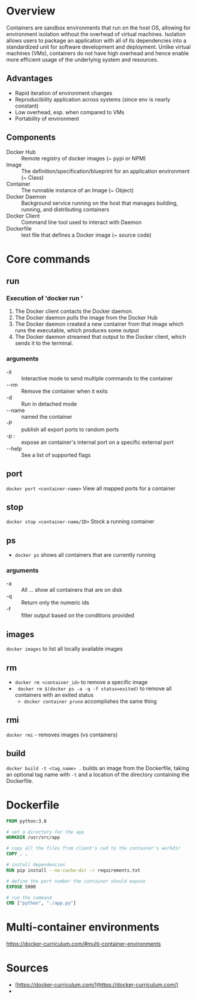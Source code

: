 # Overview
Containers are sandbox environments that run on the host OS, allowing for environment isolation without the overhead of virtual machines.  Isolation allows users to package an application with all of its dependencies into a standardized unit for software development and deployment. Unlike virtual machines (VMs), containers do not have high overhead and hence enable more efficient usage of the underlying system and resources.

## Advantages
- Rapid iteration of environment changes
- Reproducibility application across systems (since env is nearly constant)
- Low overhead, esp. when compared to VMs
- Portability of environment

## Components
<dl>
  <dt>Docker Hub</dt>
  <dd>Remote registry of docker images (~ pypi or NPM) </dd>
  <dt>Image</dt>
  <dd>The definition/specification/blueprint for an application environment (~ Class)</dd>
  <dt>Container</dt>
  <dd>The runnable instance of an Image (~ Object)</dd>
  <dt>Docker Daemon</dt>
  <dd>Background service running on the host that manages building, running, and distributing containers</dd>
  <dt>Docker Client</dt>
  <dd>Command line tool used to interact with Daemon</dd>
  <dt>Dockerfile</dt>
  <dd>text file that defines a Docker image (~ source code)</dd>
</dl>

# Core commands
## run
### Execution of 'docker run <image>'
1. The Docker client contacts the Docker daemon.
2. The Docker daemon pulls the image from the Docker Hub
3. The Docker daemon created a new container from that image which runs the executable, which produces some output
4. The Docker daemon streamed that output to the Docker client, which sends it to the terminal.
### arguments
<dl>
  <dt>-it</dt>
  <dd>Interactive mode to send multiple commands to the container</dd>
  <dt>--rm</dt>
  <dd>Remove the container when it exits</dd>
  <dt>-d</dt>
  <dd>Run in detached mode</dd>
  <dt>--name</dt>
  <dd>named the container</dd>
  <dt>-P</dt>
  <dd>publish all export ports to random ports</dd>
  <dt>-p <external_port>:<internal_port></dt>
  <dd>expose an container's internal port on a specific external port</dd>
  <dt>--help</dt>
  <dd>See a list of supported flags</dd>
</dl>

## port
`docker port <container-name>` View all mapped ports for a container
## stop
`docker stop <container-name/ID>` Stock a running container
## ps
- `docker ps` shows all containers that are currently running
### arguments
<dl>
  <dt>-a</dt>
  <dd>All ... show all containers that are on disk</dd>
  <dt>-q</dt>
  <dd>Return only the numeric ids</dd>
  <dt>-f</dt>
  <dd>filter output based on the conditions provided</dd>
</dl>

## images
`docker images` to list all locally available images

## rm
- `docker rm <container_id>` to remove a specific image
- ` docker rm $(docker ps -a -q -f status=exited)` to remove all containers with an exited status
  - `docker container prune` accomplishes the same thing

## rmi
`docker rmi` - removes images (vs containers)

## build
`docker build -t <tag_name> .` builds an image from the Dockerfile, taking an optional tag name with `-t` and a location of the directory containing the Dockerfile.

# Dockerfile
```dockerfile
FROM python:3.8

# set a directory for the app
WORKDIR /usr/src/app

# copy all the files from client's cwd to the container's workdir
COPY . .

# install dependencies
RUN pip install --no-cache-dir -r requirements.txt

# define the port number the container should expose
EXPOSE 5000

# run the command
CMD ["python", "./app.py"]
```

# Multi-container environments
https://docker-curriculum.com/#multi-container-environments

# Sources
- [https://docker-curriculum.com/](https://docker-curriculum.com/)
- 